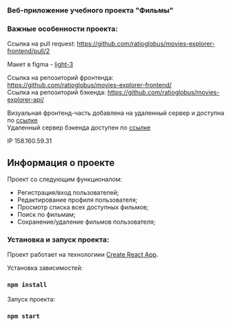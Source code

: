 ### Веб-приложение учебного проекта "Фильмы"

### Важные особенности проекта: 

Ссылка на pull request: https://github.com/ratioglobus/movies-explorer-frontend/pull/2

Макет в figma - [light-3](https://www.figma.com/file/6FMWkB94wE7KTkcCgUXtnC/Дипломный-проект?type=design&node-id=1-1534&mode=design&t=LJvwEg40bmGEnW2D-0)

Ссылка на репозиторий фронтенда: https://github.com/ratioglobus/movies-explorer-frontend/<br>
Ссылка на репозиторий бэкенда: https://github.com/ratioglobus/movies-explorer-api/

Визуальная фронтенд-часть добавлена на удаленный сервер и доступна по [ссылке](https://imovie.nomoredomainswork.ru/)<br>
Удаленный сервер бэкенда доступен по [ссылке](https://api.imovie.nomoredomainswork.ru/)

IP 158.160.59.31

## Информация о проекте
Проект со следующим функционалом:

- Регистрация/вход пользователей;
- Редактирование профиля пользователя;
- Просмотр списка всех доступных фильмов;
- Поиск по фильмам;
- Сохранение/удаление фильмов пользователя;



### Установка и запуск проекта: 

Проект работает на технологиии [Create React App](https://github.com/facebook/create-react-app).

Установка зависимостей:
### `npm install`

Запуск проекта:
### `npm start`
